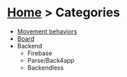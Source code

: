 # [Home](index.html) > Categories

- [Movement behaviors](movement.index.html)
- [Board](board.index.html)
- Backend
  - Firebase
  - Parse/Back4app
  - Backendless